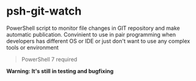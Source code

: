 # psh-git-watch
PowerShell script to monitor file changes in GIT repository and make automatic publication. Convinient to use in pair programming when developers has different OS or IDE or just don't want to use any complex tools or environment


> PowerShell 7 required

**Warning: It's still in testing and bugfixing**
